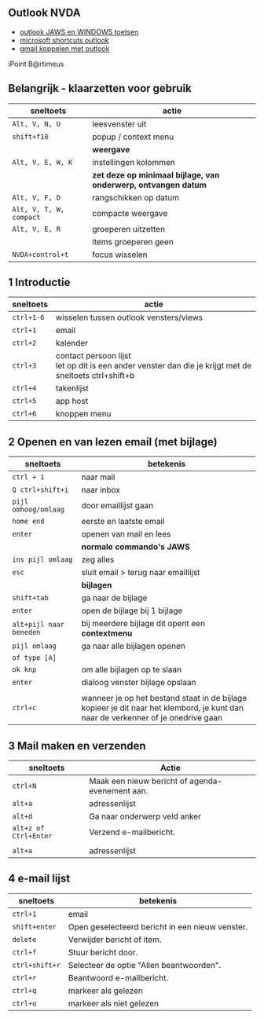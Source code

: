 ## Outlook NVDA

- [outlook JAWS en WINDOWS toetsen](../outlook/outlook.md)
- [microsoft shortcuts outlook](https://support.microsoft.com/en-us/office/keyboard-shortcuts-for-outlook-3cdeb221-7ae5-4c1d-8c1d-9e63216c1efd)
- [gmail koppelen met outlook](https://support.microsoft.com/nl-nl/office/gmail-account-toevoegen-in-outlook-70191667-9c52-4581-990e-e30318c2c081)

iPoint B@rtimeus

## Belangrijk - klaarzetten voor gebruik

| sneltoets | actie |
|---|---|
| `Alt, V, N, U`| leesvenster uit|
|`shift+f10`| popup / context menu|
||**weergave**|
|`Alt, V, E, W, K`| instellingen kolommen|
|| **zet deze op minimaal bijlage, van onderwerp, ontvangen datum**|
|`Alt, V, F, D`| rangschikken op datum |
|`Alt, V, T, W, compact`| compacte weergave |
|`Alt, V, E, R`| groeperen uitzetten |
|| items groeperen geen |
| `NVDA+control+t` |focus wisselen|


## 1 Introductie 

| sneltoets | actie |
|---|---|
| `ctrl+1-6`| wisselen tussen outlook vensters/views|
| `ctrl+1` | email |
| `ctrl+2` | kalender |
| `ctrl+3` | contact persoon lijst <br> let op dit is een ander venster dan die je krijgt met de sneltoets ctrl+shift+b |
| `ctrl+4` | takenlijst |
| `ctrl+5` | app host |
| `ctrl+6` | knoppen menu|

## 2 Openen en van lezen email (met bijlage)

| sneltoets | betekenis |
|---|---|
| `ctrl + 1` | naar mail |
| `Q ctrl+shift+i` | naar inbox|
| `pijl omhoog/omlaag` | door emaillijst gaan |
| `home end` | eerste en laatste email |
| `enter` | openen van mail en lees |
| | **normale commando's JAWS** |
| `ins pijl omlaag` | zeg alles |
| `esc` | sluit email > terug naar emaillijst |
| |  **bijlagen** |
| `shift+tab` | ga naar de bijlage |
| `enter` | open de bijlage bij 1 bijlage |
| `alt+pijl naar beneden` | bij meerdere bijlage dit opent een **contextmenu** |
| `pijl omlaag` | ga naar alle bijlagen openen |
| `of type [A]` |  |
| `ok knp` | om alle bijlagen op te slaan |
| `enter` | dialoog venster bijlage opslaan |
| | |
|`ctrl+c`|wanneer je op het bestand staat in de bijlage kopieer je dit naar het klembord, je kunt dan naar de verkenner of je onedrive gaan|

## 3 Mail maken en verzenden

| sneltoets          | Actie                                      |
|---------------------|--------------------------------------------|
| `ctrl+N`            | Maak een nieuw bericht of agenda-evenement aan. |
| `alt+a` | adressenlijst |
| `alt+d`            | Ga naar onderwerp veld anker|
| `alt+z of Ctrl+Enter`        | Verzend e-mailbericht.|
| | |
| `alt+a` | adressenlijst |

## 4 e-mail lijst

| sneltoets | betekenis |
|---|---|
| `ctrl+1` | email |
| `shift+enter`       | Open geselecteerd bericht in een nieuw venster.  |
| `delete`            | Verwijder bericht of item.                 |
| `ctrl+f`            | Stuur bericht door.                        |
| `ctrl+shift+r`      | Selecteer de optie "Allen beantwoorden".   |
| `ctrl+r`            | Beantwoord e-mailbericht.                  |
| `ctrl+q`            | markeer als gelezen                |
| `ctrl+u`            | markeer als niet gelezen              |

<!--## 5 Aan..

| sneltoets | betekenis |
|---|---|
|`alt+a`|lijst met adressen|
|`alt+k`| zoek naar een contact|
| | |
|`ctrl+3`|naar contacten|
|`ctrl+n`| maak een contact|
|`ctrl+s`| bewaar contact|-->
